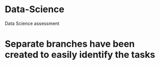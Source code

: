 # Data-Science
Data Science assessment

# Separate branches have been created to easily identify the tasks
